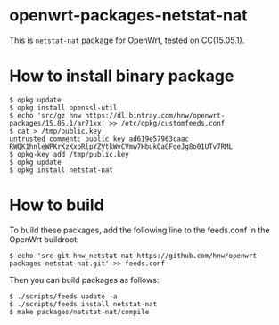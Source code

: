 # openwrt-packages-netstat-nat

This is `netstat-nat` package for OpenWrt, tested on CC(15.05.1).

# How to install binary package

```
$ opkg update
$ opkg install openssl-util
$ echo 'src/gz hnw https://dl.bintray.com/hnw/openwrt-packages/15.05.1/ar71xx' >> /etc/opkg/customfeeds.conf
$ cat > /tmp/public.key
untrusted comment: public key ad619e57963caac
RWQK1hnleWPKrKzKxpRlpYZVtkWvCVmw7HbukOaGFqeJg8o01UTv7RML
$ opkg-key add /tmp/public.key
$ opkg update
$ opkg install netstat-nat
```

# How to build

To build these packages, add the following line to the feeds.conf in the OpenWrt buildroot:

```
$ echo 'src-git hnw_netstat-nat https://github.com/hnw/openwrt-packages-netstat-nat.git' >> feeds.conf
```

Then you can build packages as follows:

```
$ ./scripts/feeds update -a
$ ./scripts/feeds install netstat-nat
$ make packages/netstat-nat/compile
```
